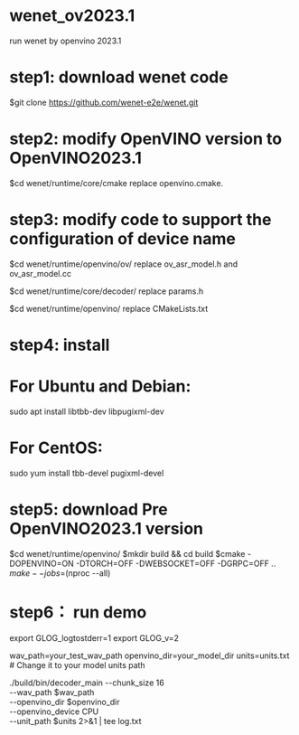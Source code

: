 # wenet_ov2023.1
run wenet by openvino 2023.1

# step1: download wenet code
$git clone https://github.com/wenet-e2e/wenet.git

# step2: modify OpenVINO version to OpenVINO2023.1
$cd wenet/runtime/core/cmake
replace openvino.cmake.

# step3: modify code to support the configuration of device name
$cd wenet/runtime/openvino/ov/
replace ov_asr_model.h and ov_asr_model.cc

$cd wenet/runtime/core/decoder/
replace params.h

$cd wenet/runtime/openvino/
replace CMakeLists.txt

# step4: install 
# For Ubuntu and Debian:
sudo apt install libtbb-dev libpugixml-dev
# For CentOS:
sudo yum install tbb-devel pugixml-devel

# step5: download Pre OpenVINO2023.1 version
$cd wenet/runtime/openvino/
$mkdir build && cd build
$cmake -DOPENVINO=ON -DTORCH=OFF -DWEBSOCKET=OFF -DGRPC=OFF ..
$make --jobs=$(nproc --all)

# step6： run demo
export GLOG_logtostderr=1
export GLOG_v=2

wav_path=your_test_wav_path
openvino_dir=your_model_dir
units=units.txt  # Change it to your model units path

./build/bin/decoder_main --chunk_size 16 \
    --wav_path $wav_path \
    --openvino_dir $openvino_dir \
    --openvino_device CPU \
    --unit_path $units 2>&1 | tee log.txt

